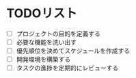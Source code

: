 # TODOリスト

- [ ] プロジェクトの目的を定義する
- [ ] 必要な機能を洗い出す
- [ ] 優先順位を決めてスケジュールを作成する
- [ ] 開発環境を構築する
- [ ] タスクの進捗を定期的にレビューする

